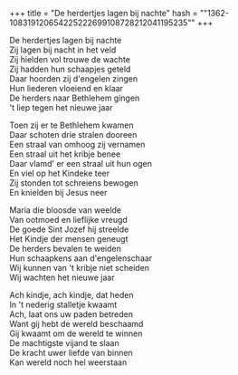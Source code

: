 +++
title = "De herdertjes lagen bij nachte"
hash = "\"1362-108319120654225222699108728212041195235\""
+++

De herdertjes lagen bij nachte  
Zij lagen bij nacht in het veld  
Zij hielden vol trouwe de wachte  
Zij hadden hun schaapjes geteld  
Daar hoorden zij d'engelen zingen  
Hun liederen vloeiend en klaar  
De herders naar Bethlehem gingen  
't liep tegen het nieuwe jaar

Toen zij er te Bethlehem kwamen  
Daar schoten drie stralen dooreen  
Een straal van omhoog zij vernamen  
Een straal uit het kribje benee  
Daar vlamd' er een straal uit hun ogen  
En viel op het Kindeke teer  
Zij stonden tot schreiens bewogen  
En knielden bij Jesus neer

Maria die bloosde van weelde  
Van ootmoed en lieflijke vreugd  
De goede Sint Jozef hij streelde  
Het Kindje der mensen geneugt  
De herders bevalen te weiden  
Hun schaapkens aan d'engelenschaar  
Wij kunnen van 't kribje niet scheiden  
Wij wachten het nieuwe jaar

Ach kindje, ach kindje, dat heden  
In 't nederig stalletje kwaamt  
Ach, laat ons uw paden betreden  
Want gij hebt de wereld beschaamd  
Gij kwaamt om de wereld te winnen  
De machtigste vijand te slaan  
De kracht uwer liefde van binnen  
Kan wereld noch hel weerstaan